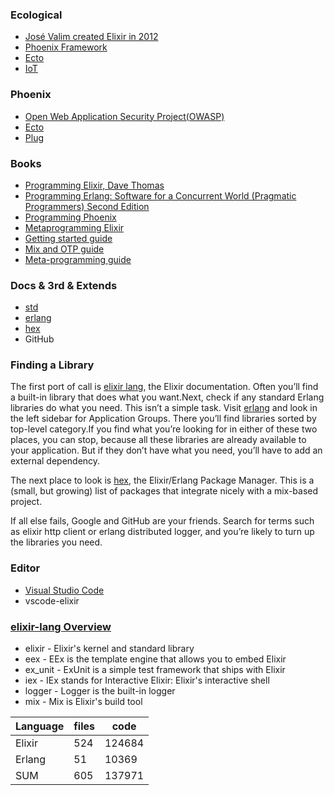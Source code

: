 
### Ecological

- [José Valim created Elixir in 2012](https://github.com/elixir-lang/elixir)
- [Phoenix Framework](https://www.phoenixframework.org/)
- [Ecto](https://hexdocs.pm/ecto/Ecto.html)
- [IoT](https://www.nerves-project.org/)


### Phoenix

- [Open Web Application Security Project(OWASP)](https://github.com/OWASP/CheatSheetSeries)
- [Ecto](https://hexdocs.pm/ecto)
- [Plug](https://hexdocs.pm/plug)

### Books

- [Programming Elixir, Dave Thomas](https://www.amazon.com/Programming-Elixir-1-6-Functional-Concurrent/dp/1680502999/ref=sr_1_4?dchild=1&keywords=elixir&qid=1631671759&s=books&sr=1-4)
- [Programming Erlang: Software for a Concurrent World (Pragmatic Programmers) Second Edition](https://www.amazon.com/Programming-Erlang-Concurrent-Pragmatic-Programmers/dp/193778553X)
- [Programming Phoenix](https://www.amazon.com/Programming-Phoenix-1-4-Productive-Reliable-ebook/dp/B084NV65T8/ref=sr_1_1?dchild=1&keywords=programming+phoenix&qid=1632720925&sr=8-1)
- [Metaprogramming Elixir](https://www.amazon.com/Metaprogramming-Elixir-Write-Less-Code/dp/1680500414/ref=sr_1_2?dchild=1&keywords=metaprogramming+elixir&qid=1632721012&sr=8-2)
- [Getting started guide](https://elixir-lang.org/getting-started/introduction.html)
- [Mix and OTP guide](https://elixir-lang.org/getting-started/introduction.html)
- [Meta-programming guide](https://elixir-lang.org/getting-started/introduction.html)

### Docs & 3rd & Extends

- [std](https://elixir-lang.org/docs.html)
- [erlang](https://www.erlang.org/docs)
- [hex](https://hex.pm/)
- GitHub

### Finding a Library

The first port of call is [elixir lang](http://elixir-lang.org/docs/), the Elixir documentation. Often you’ll find a built-in library that does what you want.Next, check if any standard Erlang libraries do what you need. This isn’t a simple task. Visit [erlang](http://erlang.org/doc/) and look in the left sidebar for Application Groups. There you’ll find libraries sorted by top-level category.If you find what you’re looking for in either of these two places, you can stop, because all these libraries are already available to your application. But if they don’t have what you need, you’ll have to add an external dependency.

The next place to look is [hex](http://hex.pm), the Elixir/Erlang Package Manager. This is a (small, but growing) list of packages that integrate nicely with a mix-based project.

If all else fails, Google and GitHub are your friends. Search for terms such as elixir http client or erlang distributed logger, and you’re likely to turn up the libraries you need.


### Editor

- [Visual Studio Code](https://code.visualstudio.com/)
- vscode-elixir


### [elixir-lang Overview]((https://github.com/elixir-lang/elixir))

- elixir - Elixir's kernel and standard library
- eex - EEx is the template engine that allows you to embed Elixir
- ex_unit - ExUnit is a simple test framework that ships with Elixir
- iex - IEx stands for Interactive Elixir: Elixir's interactive shell
- logger - Logger is the built-in logger
- mix - Mix is Elixir's build tool

| Language | files | code |
|----------|-------|------|
| Elixir | 524 | 124684 |
| Erlang | 51 | 10369 |
| SUM | 605 | 137971 |





